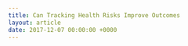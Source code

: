 ```yaml
---
title: Can Tracking Health Risks Improve Outcomes
layout: article
date: 2017-12-07 00:00:00 +0000
---
```

